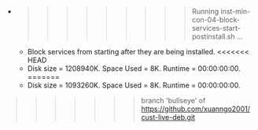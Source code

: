 * >>>>>>>>> Running inst-min-con-04-block-services-start-postinstall.sh ...
  * Block services from starting after they are being installed.
<<<<<<< HEAD
  * Disk size = 1208940K. Space Used = 8K. Runtime = 00:00:00:00.
=======
  * Disk size = 1093260K. Space Used = 8K. Runtime = 00:00:00:00.
>>>>>>> branch 'bullseye' of https://github.com/xuanngo2001/cust-live-deb.git
